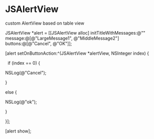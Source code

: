 # JSAlertView
 custom AlertView based on table view
 
 
 JSAlertView *alert = [[JSAlertView alloc] initTitleWithMessages:@"" message:@[@"LargeMessage1", @"MiddleMessage2"] buttons:@[@"Cancel", @"OK"]];</p>

 [alert setOnButtonAction:^(JSAlertView *alertView, NSInteger index) {</p>
   if (index == 0) {</p>
        NSLog(@"Cancel");</p>
    }</p>
    else {</p>
        NSLog(@"ok");</p>
    }</p>
 }];</p>
 </p>
 [alert show];
